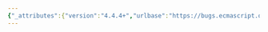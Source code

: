 ```yaml
---
{"_attributes":{"version":"4.4.4+","urlbase":"https://bugs.ecmascript.org/","maintainer":"dherman@mozilla.com"},"bug":{"bug_id":2516,"creation_ts":"2014-02-08 10:53:00 -0800","short_desc":"Loader load should allow anonymous loads","delta_ts":"2015-07-10 08:35:02 -0700","product":"Draft for 6th Edition","component":"deferred features","version":"Rev 21: November 8, 2013 Draft","rep_platform":"All","op_sys":"All","bug_status":"RESOLVED","resolution":"WONTFIX","priority":"Normal","bug_severity":"enhancement","everconfirmed":true,"reporter":{"uid":"arv","name":"Erik Arvidsson"},"assigned_to":{"uid":"allen","name":"Allen Wirfs-Brock"},"cc":["dherman","erik.arvidsson","guybedford","jorendorff","samth"],"long_desc":[{"commentid":7215,"comment_count":0,"who":{"uid":"arv","name":"Erik Arvidsson"},"bug_when":"2014-02-08 10:53:45 -0800","thetext":"We should allow `load(undefined, {address: url})` to load a module without committing it to the registry. This is needed for\n\n<script type=\"module\" href=\"url\"></script>"},{"commentid":7217,"comment_count":1,"who":{"uid":"arv","name":"Erik Arvidsson"},"bug_when":"2014-02-08 11:04:41 -0800","thetext":"Duh, should be @src of course..."},{"commentid":8853,"comment_count":2,"who":{"uid":"guybedford","name":"Guy Bedford"},"bug_when":"2014-06-03 23:13:22 -0700","thetext":"I believe this works as the function for this is meant to be `loader.prototype.module` not `loader.prototype.load`."},{"commentid":13776,"comment_count":3,"who":{"uid":"allen","name":"Allen Wirfs-Brock"},"bug_when":"2015-03-16 14:42:57 -0700","thetext":"concerns old module spec."}]}}
---
```

